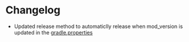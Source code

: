 # Changelog
- Updated release method to automaticlly release when mod_version is updated in the [gradle.properties](./gradle.properties)